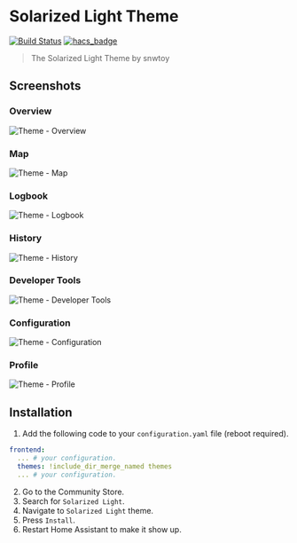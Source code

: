# Solarized Light Theme

[![Build Status](https://www.travis-ci.org/home-assistant-community-themes/solarized-light.svg?branch=master)](https://www.travis-ci.org/home-assistant-community-themes/solarized-light)
[![hacs_badge](https://img.shields.io/badge/HACS-Default-orange.svg)](https://github.com/custom-components/hacs)

> The Solarized Light Theme by snwtoy

## Screenshots

### Overview

![Theme - Overview](https://raw.githubusercontent.com/home-assistant-community-themes/solarized-light/master/docs/theme-overview.png)

### Map

![Theme - Map](https://raw.githubusercontent.com/home-assistant-community-themes/solarized-light/master/docs/theme-map.png)

### Logbook

![Theme - Logbook](https://raw.githubusercontent.com/home-assistant-community-themes/solarized-light/master/docs/theme-logbook.png)

### History

![Theme - History](https://raw.githubusercontent.com/home-assistant-community-themes/solarized-light/master/docs/theme-history.png)

### Developer Tools

![Theme - Developer Tools](https://raw.githubusercontent.com/home-assistant-community-themes/solarized-light/master/docs/theme-developer-tools.png)

### Configuration

![Theme - Configuration](https://raw.githubusercontent.com/home-assistant-community-themes/solarized-light/master/docs/theme-configuration.png)

### Profile

![Theme - Profile](https://raw.githubusercontent.com/home-assistant-community-themes/solarized-light/master/docs/theme-profile.png)

## Installation

1. Add the following code to your `configuration.yaml` file (reboot required).

```yaml
frontend:
  ... # your configuration.
  themes: !include_dir_merge_named themes
  ... # your configuration.
```

2. Go to the Community Store.
3. Search for `Solarized Light`.
4. Navigate to `Solarized Light` theme.
5. Press `Install`.
6. Restart Home Assistant to make it show up.
